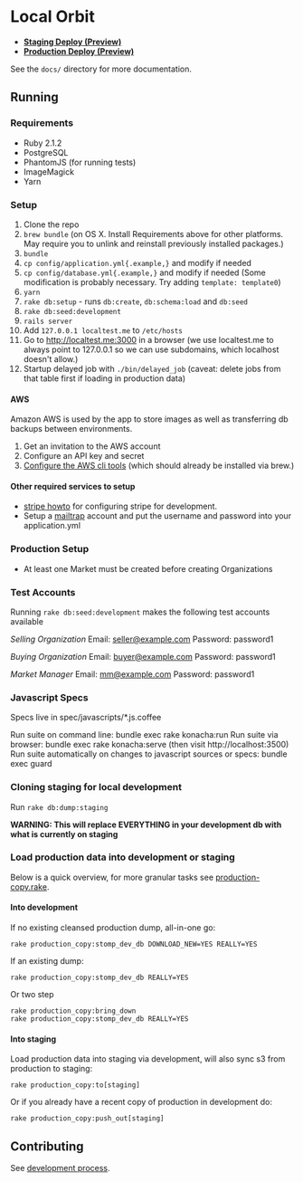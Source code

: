 # Local Orbit

* **[Staging Deploy (Preview)](https://github.com/LocalOrbit/localorbit/compare/staging...master)**
* **[Production Deploy (Preview)](https://github.com/LocalOrbit/localorbit/compare/production...staging)**

See the `docs/` directory for more documentation.

## Running

### Requirements

* Ruby 2.1.2
* PostgreSQL
* PhantomJS (for running tests)
* ImageMagick
* Yarn

### Setup

1. Clone the repo
2. `brew bundle` (on OS X. Install Requirements above for other platforms. May require you to unlink and reinstall previously installed packages.)
3. `bundle`
4. `cp config/application.yml{.example,}` and modify if needed
5. `cp config/database.yml{.example,}` and modify if needed (Some modification is probably necessary. Try adding `template: template0`)
6. `yarn`
7. `rake db:setup` - runs `db:create`, `db:schema:load` and `db:seed`
8. `rake db:seed:development`
9. `rails server`
10. Add `127.0.0.1 localtest.me` to `/etc/hosts`
11. Go to http://localtest.me:3000 in a browser (we use localtest.me to always point to 127.0.0.1 so we can use subdomains, which localhost doesn't allow.)
12. Startup delayed job with `./bin/delayed_job` (caveat: delete jobs from that table first if loading in production data)

#### AWS

Amazon AWS is used by the app to store images as well as transferring db backups between environments.
1. Get an invitation to the AWS account 
2. Configure an API key and secret
3. [Configure the AWS cli tools](https://docs.aws.amazon.com/cli/latest/userguide/cli-chap-getting-started.html) (which should already be installed via brew.)

#### Other required services to setup

* [stripe howto](docs/stripe_in_development.md) for configuring stripe for development.
* Setup a [mailtrap](https://mailtrap.io/) account and put the username and password into your application.yml


### Production Setup

* At least one Market must be created before creating Organizations

### Test Accounts
Running `rake db:seed:development` makes the following test accounts available

*Selling Organization*
Email: seller@example.com
Password: password1

*Buying Organization*
Email: buyer@example.com
Password: password1

*Market Manager*
Email: mm@example.com
Password: password1

### Javascript Specs

Specs live in spec/javascripts/\*.js.coffee

Run suite on command line:  bundle exec rake konacha:run
Run suite via browser:  bundle exec rake konacha:serve (then visit http://localhost:3500)
Run suite automatically on changes to javascript sources or specs:  bundle exec guard


### Cloning staging for local development

Run `rake db:dump:staging`

**WARNING: This will replace EVERYTHING in your development db with what is currently on staging**

### Load production data into development or staging

Below is a quick overview, for more granular tasks see [production-copy.rake](lib/tasks/production-copy.rake).

#### Into development

If no existing cleansed production dump, all-in-one go:

    rake production_copy:stomp_dev_db DOWNLOAD_NEW=YES REALLY=YES

If an existing dump:

    rake production_copy:stomp_dev_db REALLY=YES

Or two step

    rake production_copy:bring_down
    rake production_copy:stomp_dev_db REALLY=YES

#### Into staging

Load production data into staging via development, will also sync s3 from production to staging:

    rake production_copy:to[staging]

Or if you already have a recent copy of production in development do:

    rake production_copy:push_out[staging]


## Contributing

See [development process](docs/development_process.md).
